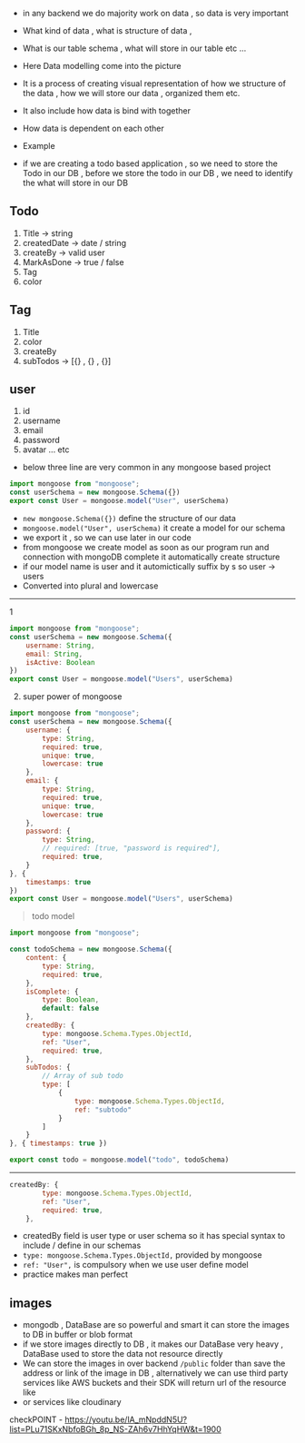- in any backend we do majority work on data , so data is very important
- What kind of data , what is structure of data ,
- What is our table schema , what will store in our table etc ...
- Here Data modelling come into the picture
- It is a process of creating visual representation of how we structure of the data , how we will store our data ,  organized them etc.
- It also include how data is bind with together
- How data is dependent on each other

- Example
- if we are creating a todo based application , so we need to store the Todo in our DB , before we store the todo in our DB , we need to identify the what will store in our DB
## Todo

1. Title -> string
2. createdDate -> date / string
3. createBy -> valid user
4. MarkAsDone -> true / false
5. Tag
6. color


## Tag

1. Title
2. color
3. createBy
4. subTodos -> [{} , {} , {}]


## user

1. id
2. username
3. email
4. password
5. avatar
... etc

- below three line are very common in any mongoose based project

```js
import mongoose from "mongoose";
const userSchema = new mongoose.Schema({})
export const User = mongoose.model("User", userSchema)
```
- `new mongoose.Schema({})` define the structure of our data
- `mongoose.model("User", userSchema)` it create a model for our schema
- we export it , so we can use later in our code
- from mongoose we create model as soon as our program run and connection with mongoDB complete it automatically create structure
- if our model name is user and it automictically suffix by s so user -> users
- Converted into plural and lowercase


----
1
```js
import mongoose from "mongoose";
const userSchema = new mongoose.Schema({
    username: String,
    email: String,
    isActive: Boolean
})
export const User = mongoose.model("Users", userSchema)
```
2. super power of mongoose

```js
import mongoose from "mongoose";
const userSchema = new mongoose.Schema({
    username: {
        type: String,
        required: true,
        unique: true,
        lowercase: true
    },
    email: {
        type: String,
        required: true,
        unique: true,
        lowercase: true
    },
    password: {
        type: String,
        // required: [true, "password is required"],
        required: true,
    }
}, {
    timestamps: true
})
export const User = mongoose.model("Users", userSchema)
```

> todo model
```js
import mongoose from "mongoose";

const todoSchema = new mongoose.Schema({
    content: {
        type: String,
        required: true,
    },
    isComplete: {
        type: Boolean,
        default: false
    },
    createdBy: {
        type: mongoose.Schema.Types.ObjectId,
        ref: "User",
        required: true,
    },
    subTodos: {
        // Array of sub todo
        type: [
            {
                type: mongoose.Schema.Types.ObjectId,
                ref: "subtodo"
            }
        ]
    }
}, { timestamps: true })

export const todo = mongoose.model("todo", todoSchema)
```

---

```js
createdBy: {
        type: mongoose.Schema.Types.ObjectId,
        ref: "User",
        required: true,
    },
```
- createdBy field is user type or user schema so it has special syntax to include / define in our schemas
- `type: mongoose.Schema.Types.ObjectId,`  provided by mongoose
- `ref: "User",` is compulsory when we use user define model
- practice makes man perfect


## images
- mongodb , DataBase are so powerful and smart it can store the images to DB in buffer or blob format
- if we store images directly to DB , it makes our DataBase very heavy , DataBase used to store the data not resource directly
- We can store the images in over backend `/public` folder than save the address or link of the image in DB , alternatively we can use third party services like AWS buckets and their SDK will return url of the resource like 
- or services like cloudinary



checkPOINT - https://youtu.be/lA_mNpddN5U?list=PLu71SKxNbfoBGh_8p_NS-ZAh6v7HhYqHW&t=1900